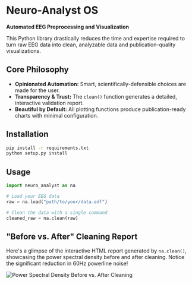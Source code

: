 # Neuro-Analyst OS

**Automated EEG Preprocessing and Visualization**

This Python library drastically reduces the time and expertise required to turn raw EEG data into clean, analyzable data and publication-quality visualizations.

## Core Philosophy

- **Opinionated Automation:** Smart, scientifically-defensible choices are made for the user.
- **Transparency & Trust:** The `clean()` function generates a detailed, interactive validation report.
- **Beautiful by Default:** All plotting functions produce publication-ready charts with minimal configuration.

## Installation

```bash
pip install -r requirements.txt
python setup.py install
```

## Usage

```python
import neuro_analyst as na

# Load your EEG data
raw = na.load("path/to/your/data.edf")

# Clean the data with a single command
cleaned_raw = na.clean(raw)
```

## "Before vs. After" Cleaning Report

Here's a glimpse of the interactive HTML report generated by `na.clean()`, showcasing the power spectral density before and after cleaning. Notice the significant reduction in 60Hz powerline noise!

![Power Spectral Density Before vs. After Cleaning](https://i.imgur.com/5oa4Zbu.png) 
